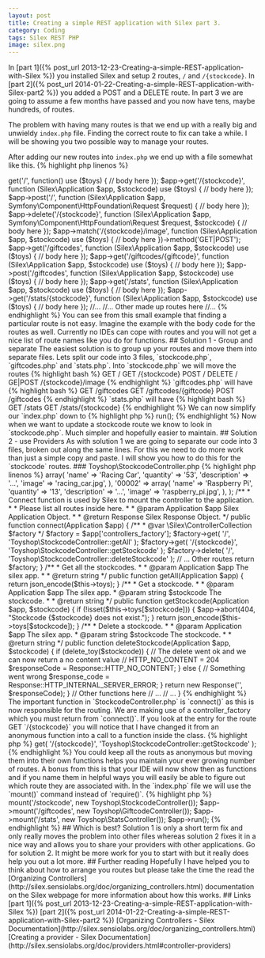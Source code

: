 ```yaml
---
layout: post
title: Creating a simple REST application with Silex part 3.
category: Coding
tags: Silex REST PHP
image: silex.png
---
```

In [part 1]({% post_url 2013-12-23-Creating-a-simple-REST-application-with-Silex %}) you installed Silex and setup 2 routes, `/` and `/{stockcode}`.
In [part 2]({% post_url 2014-01-22-Creating-a-simple-REST-application-with-Silex-part2 %}) you added a POST and a DELETE route.  In part 3 we are going to
assume a few months have passed and you now have tens, maybe hundreds, of routes.

The problem with having many routes is that we end up with a really big and unwieldy `index.php` file.  Finding the correct route to fix can take a while.
I will be showing you two possible way to manage your routes.
<!-- more -->

After adding our new routes into `index.php` we end up with a file somewhat like this.
{% highlight php linenos %}
<?php

$app->get('/', function() use ($toys) {
    // body here
});

$app->get('/{stockcode}', function (Silex\Application $app, $stockcode) use ($toys) {
    // body here
});

$app->post('/', function (Silex\Application $app, Symfony\Component\HttpFoundation\Request $request) {
    // body here
});

$app->delete('/{stockcode}', function (Silex\Application $app, Symfony\Component\HttpFoundation\Request $request, $stockcode) {
    // body here
});

$app->match('/{stockcode}/image', function (Silex\Application $app, $stockcode) use ($toys) {     
    // body here
})->method('GET|POST');

$app->get('/giftcodes', function (Silex\Application $app, $stockcode) use ($toys) {     
    // body here
});

$app->get('/giftcodes/{giftcode}', function (Silex\Application $app, $stockcode) use ($toys) {     
    // body here
});

$app->post('/giftcodes', function (Silex\Application $app, $stockcode) use ($toys) {     
    // body here
});

$app->get('/stats', function (Silex\Application $app, $stockcode) use ($toys) {     
    // body here
});

$app->get('/stats/{stockcode}', function (Silex\Application $app, $stockcode) use ($toys) {     
    // body here
});

//...
//... Other made up routes here
//...
{% endhighlight %}

You can see from this small example that finding a particular route is not easy.  Imagine the example with the body code for the routes as well. 
Currently no IDEs can cope with routes and you will not get a nice list of route names like you do for functions. 

## Solution 1 - Group and separate

The easiest solution is to group up your routes and move them into separate files.  

Lets split our code into 3 files, `stockcode.php`, `giftcodes.php` and `stats.php`.  Into `stockcode.php` we will move the routes

{% highlight bash %}
    GET /
    GET /{stockcode}
    POST /
    DELETE /
    GE|POST /{stockcode}/image
{% endhighlight %}

`giftcodes.php` will have

{% highlight bash %}
    GET /giftcodes
    GET /giftcodes/{giftcode}
    POST /giftcodes
{% endhighlight %}

`stats.php` will have

{% highlight bash %}
    GET /stats
    GET /stats/{stockcode}
{% endhighlight %}

We can now simplify our `index.php` down to 

{% highlight php %}
<?php
require_once __DIR__.'/vendor/autoload.php';

$filename = __DIR__.preg_replace('#(\?.*)$#', '', $_SERVER['REQUEST_URI']);
if (php_sapi_name() === 'cli-server' && is_file($filename)) {
    return false;
}

$app = new Silex\Application();
// Please set to false in a production environment
$app['debug'] = true;

$toys = array(
    // ...
);

require(__DIR__ . 'stockcode.php');
require(__DIR__ . 'giftcodes.php');
require(__DIR__ . 'stats.php');

$app->run();
{% endhighlight %}

Now when we want to update a stockcode route we know to look in `stockcode.php`.  Much simpler and hopefully easier to maintain.

## Solution 2 - use Providers

As with solution 1 we are going to separate our code into 3 files, broken out along the same lines. For this we need to do more work
than just a simple copy and paste.  I will show you how to do this for the `stockcode` routes.

### Toyshop\StockcodeController.php
{% highlight php linenos %}
<?php
namespace Toyshop;

use Symfony\Component\HttpFoundation\Request;
use Symfony\Component\HttpFoundation\Response;
use Symfony\Component\HttpFoundation\JsonResponse;
use Silex\Application;
use Silex\ControllerProviderInterface;

/**
 * The routes used for stockcode.
 *
 * @package toyshop
 */
class StockcodeController implements ControllerProviderInterface
{
    private $toys = array(
        '00001'=> array(
            'name' => 'Racing Car',
            'quantity' => '53',
            'description' => '...',
            'image' => 'racing_car.jpg',
        ),
        '00002' => array(
            'name' => 'Raspberry Pi',
            'quantity' => '13',
            'description' => '...',
            'image' => 'raspberry_pi.jpg',
        ),
    );    
    
    /**
     * Connect function is used by Silex to mount the controller to the application.
     *
     * Please list all routes inside here.
     *
     * @param Application $app Silex Application Object.
     *
     * @return Response Silex Response Object.
     */
    public function connect(Application $app)
    {
        /**
         * @var \Silex\ControllerCollection $factory
         */
        $factory = $app['controllers_factory'];

        $factory->get(
            '/',
            'Toyshop\StockcodeController::getAll'
        );     
        
        $factory->get(
            '/{stockcode}',
            'Toyshop\StockcodeController::getStockcode'
        );        

        $factory->delete(
            '/',
            'Toyshop\StockcodeController::deleteStockcode'
        );        

        // ... Other routes     

        return $factory;
    }

    /**
     * Get all the stockcodes.
     *
     * @param Application $app       The silex app.
     *
     * @return string
     */
    public function getAll(Application $app)
    {
        return json_encode($this->toys);
    }

    /**
     * Get a stockcode.
     *
     * @param Application $app       The silex app.
     * @param string      $stockcode The stockcode.
     *
     * @return string
     */
    public function getStockcode(Application $app, $stockcode)
    {
        if (!isset($this->toys[$stockcode])) {
            $app->abort(404, "Stockcode {$stockcode} does not exist.");
        }
        return json_encode($this->toys[$stockcode]);
    }


    /**
     * Delete a stockcode.
     *
     * @param Application $app       The silex app.
     * @param string      $stockcode The stockcode.
     *
     * @return string
     */
    public function deleteStockcode(Application $app, $stockcode)
    {
        if (delete_toy($stockcode)) {
            // The delete went ok and we can now return a no content value
            // HTTP_NO_CONTENT = 204
            $responseCode = Response::HTTP_NO_CONTENT;
        } else {
            // Something went wrong
            $response_code = Response::HTTP_INTERNAL_SERVER_ERROR;
        }
    
        return new Response('', $responseCode);
    }    
    
    // Other functions here
    // ...
    // ...
}
{% endhighlight %}

The important function in `StockcodeController.php` is `connect()` as this is now responsible for the routing. We are making use of a controller_factory
 which you must return from `connect()`.

If you look at the entry for the route GET `/{stockcode}` you will notice that I have changed it from an anonymous function into a call to a function 
inside the class.
{% highlight php %}
<?php
        $factory->get(
            '/{stockcode}',
            'Toyshop\StockcodeController::getStockcode'
        );  
{% endhighlight %}

You could keep all the routs as anonymous but moving them into their own functions helps you maintain your ever growing number of routes.  A bonus
from this is that your IDE will now show then as functions and if you name them in helpful ways you will easily be able to figure out which route
they are associated with.

In the `index.php` file we will use the `mount()` command instead of `require()`. 
{% highlight php %}
<?php
require_once __DIR__.'/vendor/autoload.php';

$filename = __DIR__.preg_replace('#(\?.*)$#', '', $_SERVER['REQUEST_URI']);
if (php_sapi_name() === 'cli-server' && is_file($filename)) {
    return false;
}

$app = new Silex\Application();
// Please set to false in a production environment
$app['debug'] = true;

$toys = array(
    // ...
);

$app->mount('/stockcode', new Toyshop\StockcodeController());
$app->mount('/giftcodes', new Toyshop\GiftcodeController());
$app->mount('/stats', new Toyshop\StatsController());

$app->run();
{% endhighlight %}

## Which is best?
Solution 1 is only a short term fix and only really moves the problem into other files whereas solution 2 fixes it in a nice way and allows you 
to share your providers with other applications. Go for solution 2. It might be more work for you to start with but it really does help you out a 
lot more.

## Further reading
Hopefully I have helped you to think about how to arrange you routes but please take the time the read the 
[Organizing Controllers](http://silex.sensiolabs.org/doc/organizing_controllers.html) documentation on the Silex webpage for more information 
 about how this works.

## Links
[part 1]({% post_url 2013-12-23-Creating-a-simple-REST-application-with-Silex %})  
[part 2]({% post_url 2014-01-22-Creating-a-simple-REST-application-with-Silex-part2 %})
  
[Organizing Controllers - Silex Documentation](http://silex.sensiolabs.org/doc/organizing_controllers.html)
[Creating a provider - Silex Documentation](http://silex.sensiolabs.org/doc/providers.html#controller-providers)
